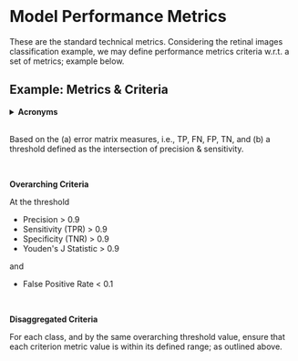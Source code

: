 <br>

# Model Performance Metrics

These are the standard technical metrics.  Considering the retinal images classification example, we may define 
performance metrics criteria w.r.t. a set of metrics; example below.


<h2>Example: Metrics & Criteria</h2>

<details><summary><b>Acronyms</b></summary>
<br>
N: # of negative cases.<br>
P: # of positive cases.<br>
TN: True Negative<br>
FP: False Positive<br>
FN: False Negative<br>
TP: True Positive<br>
TNR: TN/N, True Negative Rate (specificity)<br>
FPR: FP/N, False Positive Rate (fall out)<br>
FNR: FN/P, False Negative Rate (miss rate)<br>
TPR: TP/P, True Positive Rate (hit rate, sensitivity, recall)
<br>
</details>

<br>

Based on the (a) error matrix measures, i.e., TP, FN, FP, TN, and (b) a threshold defined as the intersection of 
precision & sensitivity.

<br>

**Overarching Criteria**

At the threshold

* Precision > 0.9
* Sensitivity (TPR) > 0.9
* Specificity (TNR) > 0.9
* Youden's J Statistic > 0.9

and

* False Positive Rate < 0.1

<br>

**Disaggregated Criteria**

For each class, and by the same overarching threshold value, ensure that each criterion metric value is within its 
defined range; as outlined above.

<br>
<br>

<br>
<br>

<br>
<br>

<br>
<br>
